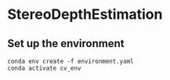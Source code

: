 # StereoDepthEstimation

## Set up the environment

```shell
conda env create -f environment.yaml
conda activate cv_env
```